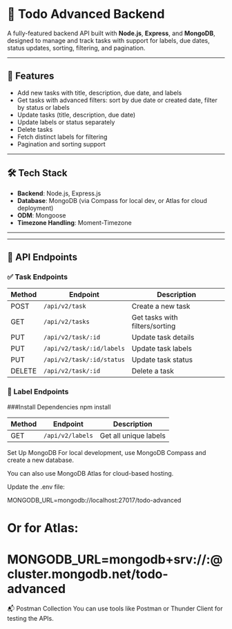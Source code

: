 # 📝 Todo Advanced Backend

A fully-featured backend API built with **Node.js**, **Express**, and **MongoDB**, designed to manage and track tasks with support for labels, due dates, status updates, sorting, filtering, and pagination.

---

## 🚀 Features

- Add new tasks with title, description, due date, and labels
- Get tasks with advanced filters: sort by due date or created date, filter by status or labels
- Update tasks (title, description, due date)
- Update labels or status separately
- Delete tasks
- Fetch distinct labels for filtering
- Pagination and sorting support

---

## 🛠️ Tech Stack

- **Backend**: Node.js, Express.js
- **Database**: MongoDB (via Compass for local dev, or Atlas for cloud deployment)
- **ODM**: Mongoose
- **Timezone Handling**: Moment-Timezone

---


---

## 🧪 API Endpoints

### ✅ Task Endpoints

| Method | Endpoint                | Description                          |
|--------|-------------------------|--------------------------------------|
| POST   | `/api/v2/task`          | Create a new task                    |
| GET    | `/api/v2/tasks`         | Get tasks with filters/sorting       |
| PUT    | `/api/v2/task/:id`      | Update task details                  |
| PUT    | `/api/v2/task/:id/labels` | Update task labels                 |
| PUT    | `/api/v2/task/:id/status` | Update task status                 |
| DELETE | `/api/v2/task/:id`      | Delete a task                        |

### 🔖 Label Endpoints

###Install Dependencies
npm install

| Method | Endpoint        | Description            |
|--------|-----------------|------------------------|
| GET    | `/api/v2/labels` | Get all unique labels  |

Set Up MongoDB
For local development, use MongoDB Compass and create a new database.

You can also use MongoDB Atlas for cloud-based hosting.

Update the .env file:

MONGODB_URL=mongodb://localhost:27017/todo-advanced
# Or for Atlas:
# MONGODB_URL=mongodb+srv://<username>:<password>@cluster.mongodb.net/todo-advanced

📬 Postman Collection
You can use tools like Postman or Thunder Client for testing the APIs.







